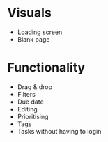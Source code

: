 # Visuals
- Loading screen
- Blank page

# Functionality
- Drag & drop
- Filters
- Due date
- Editing
- Prioritising
- Tags
- Tasks without having to login